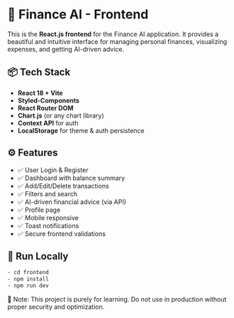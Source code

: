 # 🧠 Finance AI - Frontend

This is the **React.js frontend** for the Finance AI application. It provides a beautiful and intuitive interface for managing personal finances, visualizing expenses, and getting AI-driven advice.

## 📦 Tech Stack

-   **React 18 + Vite**
-   **Styled-Components**
-   **React Router DOM**
-   **Chart.js** (or any chart library)
-   **Context API** for auth
-   **LocalStorage** for theme & auth persistence

## ⚙️ Features

-   ✅ User Login & Register
-   ✅ Dashboard with balance summary
-   ✅ Add/Edit/Delete transactions
-   ✅ Filters and search
-   ✅ AI-driven financial advice (via API)
-   ✅ Profile page
-   ✅ Mobile responsive
-   ✅ Toast notifications
-   ✅ Secure frontend validations

## 🚀 Run Locally

```bash
- cd frontend
- npm install
- npm run dev
```

🔐 Note: This project is purely for learning. Do not use in production without proper security and optimization.
